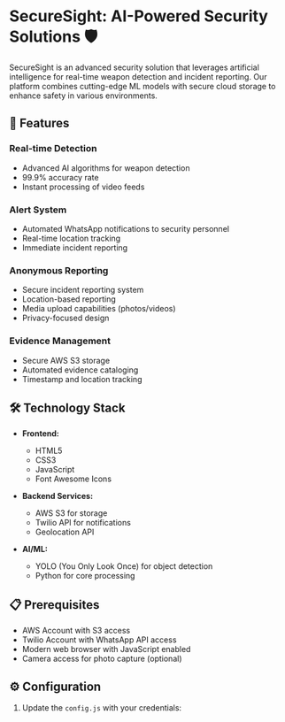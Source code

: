 # SecureSight: AI-Powered Security Solutions 🛡️

SecureSight is an advanced security solution that leverages artificial intelligence for real-time weapon detection and incident reporting. Our platform combines cutting-edge ML models with secure cloud storage to enhance safety in various environments.

## 🌟 Features

### Real-time Detection
- Advanced AI algorithms for weapon detection
- 99.9% accuracy rate
- Instant processing of video feeds

### Alert System
- Automated WhatsApp notifications to security personnel
- Real-time location tracking
- Immediate incident reporting

### Anonymous Reporting
- Secure incident reporting system
- Location-based reporting
- Media upload capabilities (photos/videos)
- Privacy-focused design

### Evidence Management
- Secure AWS S3 storage
- Automated evidence cataloging
- Timestamp and location tracking

## 🛠️ Technology Stack

- **Frontend:**
  - HTML5
  - CSS3
  - JavaScript
  - Font Awesome Icons

- **Backend Services:**
  - AWS S3 for storage
  - Twilio API for notifications
  - Geolocation API

- **AI/ML:**
  - YOLO (You Only Look Once) for object detection
  - Python for core processing

## 📋 Prerequisites

- AWS Account with S3 access
- Twilio Account with WhatsApp API access
- Modern web browser with JavaScript enabled
- Camera access for photo capture (optional)

## ⚙️ Configuration

1. Update the `config.js` with your credentials: